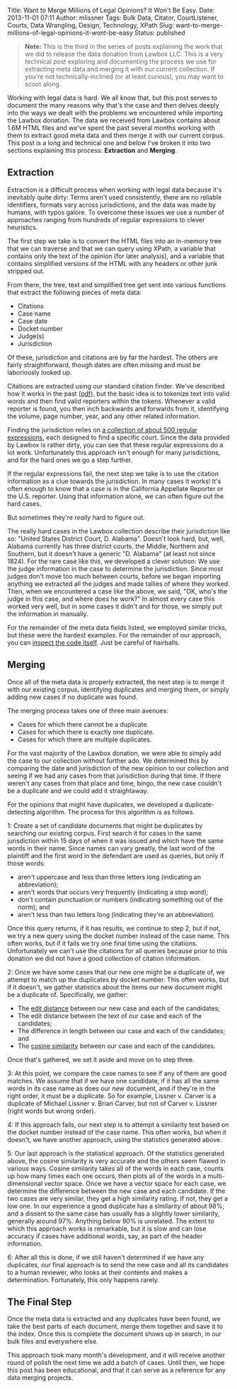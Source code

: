 Title: Want to Merge Millions of Legal Opinions? It Won't Be Easy.
Date: 2013-11-01 07:11
Author: mlissner
Tags: Bulk Data, Citator, CourtListener, Courts, Data Wrangling, Design, Technology, XPath
Slug: want-to-merge-millions-of-legal-opinions-it-wont-be-easy
Status: published

> **Note:** This is the third in the series of posts explaining the work
> that we did to release the data donation from Lawbox LLC. This is a
> very technical post exploring and documenting the process we use for
> extracting meta data and merging it with our current collection. If
> you're not technically-inclined (or at least curious), you may want to
> scoot along.

Working with legal data is hard. We all know that, but this post serves
to document the many reasons why that's the case and then delves deeply
into the ways we dealt with the problems we encountered while importing
the Lawbox donation. The data we received from Lawbox contains about
1.6M HTML files and we've spent the past several months working with
them to extract good meta data and then merge it with our current
corpus. This post is a long and technical one and below I've broken it
into two sections explaining this process: **Extraction** and
**Merging**.

Extraction
----------

Extraction is a difficult process when working with legal data because
it's inevitably quite dirty: Terms aren't used consistently, there are
no reliable identifiers, formats vary across jurisdictions, and the data
was made by humans, with typos galore. To overcome these issues we use a
number of approaches ranging from hundreds of regular expressions to
clever heuristics.

The first step we take is to convert the HTML files into an in-memory
tree that we can traverse and that we can query using XPath, a variable
that contains only the text of the opinion (for later analysis), and a
variable that contains simplified versions of the HTML with any headers
or other junk stripped out.

From there, the tree, text and simplified tree get sent into various
functions that extract the following pieces of meta data:

-   Citations
-   Case name
-   Case date
-   Docket number
-   Judge(s)
-   Jurisdiction

Of these, jurisdiction and citations are by far the hardest. The others
are fairly straightforward, though dates are often missing and must be
laboriously looked up.

Citations are extracted using our standard citation finder. We've
described how it works in the past
([pdf](https://www.courtlistener.com/report/2012/)), but the basic idea
is to tokenize text into valid words and then find valid reporters
within the tokens. Whenever a valid reporter is found, you then inch
backwards and forwards from it, identifying the volume, page number,
year, and any other related information.

Finding the jurisdiction relies on [a collection of about 500 regular
expressions](https://bitbucket.org/mlissner/search-and-awareness-platform-courtlistener/src/c03b7d82b7f529c3ef7866ff468b620257a28501/alert/corpus_importer/court_regexes.py?at=default),
each designed to find a specific court. Since the data provided by
Lawbox is rather dirty, you can see that these regular expressions do a
lot work. Unfortunately this approach isn't enough for many
jurisdictions, and for the hard ones we go a step further.

If the regular expressions fail, the next step we take is to use the
citation information as a clue towards the jurisdiction. In many cases
it works! It's often enough to know that a case is in the California
Appellate Reporter or the U.S. reporter. Using that information alone,
we can often figure out the hard cases.

But sometimes they're *really* hard to figure out.

The really hard cases in the Lawbox collection describe their
jurisdiction like so: "United States District Court, D. Alabama".
Doesn't look hard, but, well, Alabama currently has three district
courts, the Middle, Northern and Southern, but it doesn't have a generic
"D. Alabama" (at least not since 1824). For the rare case like this, we
developed a clever solution: We use the judge information in the case to
determine the jurisdiction. Since most judges don't move too much
between courts, before we began importing anything we extracted all the
judges and made tallies of where they worked. Then, when we encountered
a case like the above, we said, "OK, who's the judge in this case, and
where does he work?" In almost every case this worked very well, but in
some cases it didn't and for those, we simply put the information in
manually.

For the remainder of the meta data fields listed, we employed similar
tricks, but these were the hardest examples. For the remainder of our
approach, you can [inspect the code
itself](https://bitbucket.org/mlissner/search-and-awareness-platform-courtlistener/src/c03b7d82b7f529c3ef7866ff468b620257a28501/alert/corpus_importer/import_law_box.py?at=default).
Just be careful of hairballs.

Merging
-------

Once all of the meta data is properly extracted, the next step is to
merge it with our existing corpus, identifying duplicates and merging
them, or simply adding new cases if no duplicate was found.

The merging process takes one of three main avenues:

-   Cases for which there cannot be a duplicate.
-   Cases for which there is exactly one duplicate.
-   Cases for which there are multiple duplicates.

For the vast majority of the Lawbox donation, we were able to simply add
the case to our collection without further ado. We determined this by
comparing the date and jurisdiction of the new opinion to our collection
and seeing if we had any cases from that jurisdiction during that time.
If there weren't any cases from that place and time, bingo, the new case
couldn't be a duplicate and we could add it straightaway.

For the opinions that might have duplicates, we developed a
duplicate-detecting algorithm. The process for this algorithm is as
follows.

1: Create a set of candidate documents that might be duplicates by
searching our existing corpus. First search it for cases in the same
jurisdiction within 15 days of when it was issued and which have the
same words in their name. Since names can vary greatly, the last word of
the plaintiff and the first word in the defendant are used as queries,
but only if those words:

-   aren't uppercase and less than three letters long (indicating an
    abbreviation);
-   aren't words that occurs very frequently (indicating a stop word);
-   don't contain punctuation or numbers (indicating something out of
    the norm); and
-   aren't less than two letters long (indicating they're an
    abbreviation).

Once this query returns, if it has results, we continue to step 2, but
if not, we try a new query using the docket number instead of the case
name. This often works, but if it fails we try one final time using the
citations. Unfortunately we can't use the citations for all queries
because prior to this donation we did not have a good collection of
citation information.

2: Once we have some cases that our new one might be a duplicate of, we
attempt to match up the duplicates by docket number. This often works,
but if it doesn't, we gather statistics about the items our new document
might be a duplicate of. Specifically, we gather:

-   The [edit
    distance](https://en.wikipedia.org/wiki/Levenshtein_distance)
    between our new case and each of the candidates;
-   The edit distance between the text of our case and each of the
    candidates;
-   The difference in length between our case and each of the
    candidates; and
-   The [cosine
    similarity](https://en.wikipedia.org/wiki/Cosine_similarity) between
    our case and each of the candidates.

Once that's gathered, we set it aside and move on to step three.

3: At this point, we compare the case names to see if any of them are
good matches. We assume that if we have one candidate, if it has all the
same words in its case name as does our new document, and if they're in
the right order, it must be a duplicate. So for example, Lissner v.
Carver is a duplicate of Michael Lissner v. Brian Carver, but not of
Carver v. Lissner (right words but wrong order).

4: If this approach fails, our next step is to attempt a similarity test
based on the docket number instead of the case name. This often works,
but when it doesn't, we have another approach, using the statistics
generated above.

5: Our last approach is the statistical approach. Of the statistics
generated above, the cosine similarity is very accurate and the others
seem flawed in various ways. Cosine similarity takes all of the words in
each case, counts up how many times each one occurs, then plots all of
the words in a multi-dimensional vector space. Once we have a vector
space for each case, we determine the difference between the new case
and each candidate. If the two cases are very similar, they get a high
similarity rating. If not, they get a low one. In our experience a good
duplicate has a similarity of about 98%, and a dissent to the same case
has usually has a slightly lower similarity, generally around 97%.
Anything below 90% is unrelated. The extent to which this approach works
is remarkable, but it is slow and can lose accuracy if cases have
additional words, say, as part of the header information.

6: After all this is done, if we still haven't determined if we have any
duplicates, our final approach is to send the new case and all its
candidates to a human reviewer, who looks at their contents and makes a
determination. Fortunately, this only happens rarely.

The Final Step
--------------

Once the meta data is extracted and any duplicates have been found, we
take the best parts of each document, merge them together and save it to
the index. Once this is complete the document shows up in search, in our
bulk files and everywhere else.

This approach took many month's development, and it will receive another
round of polish the next time we add a batch of cases. Until then, we
hope this post has been educational, and that it can serve as a
reference for any data merging projects.

